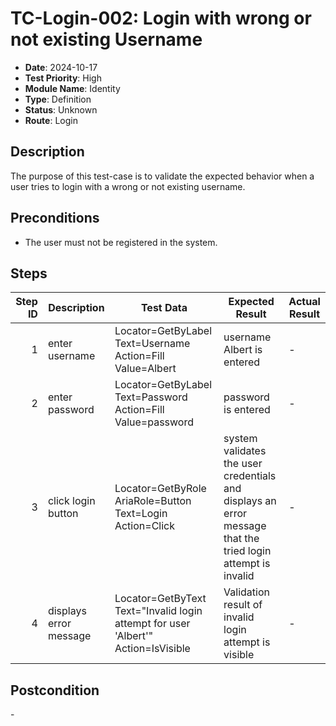 # TC-Login-002: Login with wrong or not existing Username

- **Date**: 2024-10-17
- **Test Priority**: High
- **Module Name**: Identity
- **Type**: Definition
- **Status**: Unknown
- **Route**: Login

## Description

The purpose of this test-case is to validate the expected behavior when a user tries to login with a wrong or not existing username.

## Preconditions

- The user must not be registered in the system.

## Steps

<!-- STEPS:BEGIN -->
| Step ID | Description            | Test Data                                                                           | Expected Result                                                                                             | Actual Result |
| -------:| ---------------------- | ----------------------------------------------------------------------------------- | ----------------------------------------------------------------------------------------------------------- | ------------- |
| 1       | enter username         | Locator=GetByLabel Text=Username Action=Fill Value=Albert                           | username Albert is entered                                                                                  | -             |
| 2       | enter password         | Locator=GetByLabel Text=Password Action=Fill Value=password                         | password is entered                                                                                         | -             |
| 3       | click login button     | Locator=GetByRole AriaRole=Button Text=Login Action=Click                           | system validates the user credentials and displays an error message that the tried login attempt is invalid | -             |
| 4       | displays error message | Locator=GetByText Text=\"Invalid login attempt for user 'Albert'\" Action=IsVisible | Validation result of invalid login attempt is visible                                                       | -             |
<!-- STEPS:END -->

## Postcondition

\-
